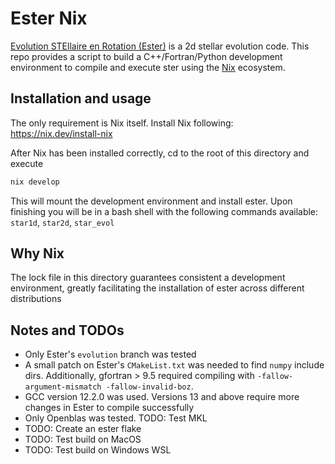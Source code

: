 # Ester Nix

[Evolution STEllaire en Rotation (Ester)](https://github.com/ester-project/ester) is a 2d stellar evolution code. This repo provides a script to build a C++/Fortran/Python development environment to compile and execute ster using the [Nix](https://nix.dev) ecosystem. 

## Installation and usage

The only requirement is Nix itself. Install Nix following: https://nix.dev/install-nix

After Nix has been installed correctly, cd to the root of this directory and execute

```bash
nix develop
```

This will mount the development environment and install ester. Upon finishing you will be in a bash shell with the following commands available: `star1d`, `star2d`, `star_evol`

## Why Nix

The lock file in this directory guarantees consistent a development environment, greatly facilitating the installation of ester across different distributions

## Notes and TODOs

- Only Ester's `evolution` branch was tested
- A small patch on Ester's `CMakeList.txt` was needed to find `numpy` include dirs. Additionally, gfortran > 9.5 required compiling with `-fallow-argument-mismatch -fallow-invalid-boz`.
- GCC version 12.2.0 was used. Versions 13 and above require more changes in Ester to compile successfully
- Only Openblas was tested. TODO: Test MKL
- TODO: Create an ester flake
- TODO: Test build on MacOS
- TODO: Test build on Windows WSL

